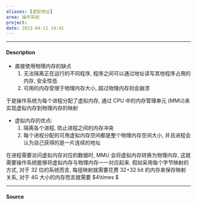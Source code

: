 ```yaml
---
aliases: [虚拟地址]
area: 操作系统
project: 
date: 2023-04-11 14:42
---
```

---
#### Description
- 直接使用物理内存的缺点
    1. 无法隔离正在运行的不同程序, 程序之间可以通过地址读写其他程序占用的内存, 安全性低
    2. 可用的内存受限于物理内存大小, 超过物理内存则会崩溃

于是操作系统为每个进程分配了虚拟内存, 通过 CPU 中的内存管理单元 (MMU)来实现虚拟内存到物理内存的映射
- 虚拟内存的优点: 
    1. 隔离各个进程, 防止进程之间的内存冲突
    2. 每个进程分配的可用虚拟内存空间都是整个物理内存空间大小, 并且进程会认为自己获得的是一片连续的地址

在进程需要访问虚拟内存对应的数据时, MMU 会将虚拟内存转换为物理内存, 这就需要操作系统能够将虚拟内存与物理内存一一对应起来. 假如采用每个字节映射的方式, 对于 32 位的系统而言, 每组映射就需要花费 32+32 bit 的内存来保存映射关系, 对于 4G 大小的内存而言就需要 $4\times $

---
#### Source
